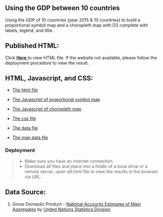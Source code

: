 ## Using the GDP between 10 countries

Using the GDP of 10 countries  (year 2015 & 10 countries) to build a proportional symbol map and a choropleth map with D3 complete with labels, legend, and title.

## Published HTML:

Click [ **Here** ](http://www-scf.usc.edu/~chenglil/a9/a9.html) to view HTML file.  If the website not available, please follow the deployment procedure to view the result.


## HTML, Javascript, and CSS:
* [The html file](https://github.com/Cheng-Lin-Li/InformationVisualization/blob/master/D3_map/a9.html)

* [The Javascript of proportional symbol map](https://github.com/Cheng-Lin-Li/InformationVisualization/blob/master/D3_map/proportional_symbol.js)

* [The Javascript of choropleth map](https://github.com/Cheng-Lin-Li/InformationVisualization/blob/master/D3_map/choropleth.js)

* [The css file](https://github.com/Cheng-Lin-Li/InformationVisualization/blob/master/D3_map/style.css)

* [The data file](https://github.com/Cheng-Lin-Li/InformationVisualization/blob/master/D3_map/a9.json)

* [The map data file](https://github.com/Cheng-Lin-Li/InformationVisualization/blob/master/D3_map/world-110m.json)

### Deployment
> * Make sure you have an internet connection.
> * Download all files and place into a folder of a local drive or a remote server, open a9.html file to view the results in the browser via URL.


## Data Source:
1. Gross Domastic Product - [National Accounts Estimates of Main Aggregates](http://data.un.org/Data.aspx?d=SNAAMA&f=grID%3a101%3bcurrID%3aUSD%3bpcFlag%3a0%3bitID%3a9) by [United Nations Statistics Division](https://unstats.un.org/home/)

